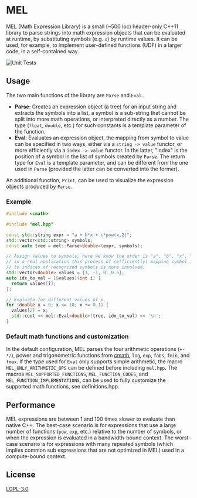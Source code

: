 # MEL

MEL (Math Expression Library) is a small (~500 loc) header-only C++11 library to parse strings into math expression objects that can be evaluated at runtime, by substituting symbols (e.g. `x`) by runtime values.
It can be used, for example, to implement user-defined functions (UDF) in a larger code, in a self-contained way.

![Unit Tests](https://github.com/pcarruscag/mel/actions/workflows/c-cpp.yml/badge.svg)

## Usage

The two main functions of the library are `Parse` and `Eval`.
 - **Parse**: Creates an expression object (a tree) for an input string and extracts the symbols into a list, a symbol is a sub-string that cannot be split into more math operations, or interpreted directly as a number. The type (`float`, `double`, etc.) for such constants is a template parameter of the function.
 - **Eval**: Evaluates an expression object, the mapping from symbol to value can be specified in two ways, either via a `string -> value` functor, or more efficiently via a `index -> value` functor. In the latter, "index" is the position of a symbol in the list of symbols created by `Parse`. The return type for `Eval` is a template parameter, and can be different from the one used in `Parse` (provided the latter can be converted into the former).

An additional function, `Print`, can be used to visualize the expression objects produced by `Parse`.

### Example

```c++
#include <cmath>

#include "mel.hpp"

const std::string expr = "a + b*x + c*pow(x,2)";
std::vector<std::string> symbols;
const auto tree = mel::Parse<double>(expr, symbols);

// Assign values to symbols, here we know the order is "a", "b", "x", "c", but
// in a real application this process of (efficiently) mapping symbol indices
// to indices of recognized symbols is more involved.
std::vector<double> values = {1, -1, 0, 0.5};
auto idx_to_val = [&values](int i) {
  return values[i];
};

// Evaluate for different values of x.
for (double x = 0; x <= 10; x += 0.1) {
  values[2] = x;
  std::cout << mel::Eval<double>(tree, idx_to_val) << '\n';
}
```

### Default math functions and customization

In the default configuration, MEL parses the four arithmetic operations (`+-*/`), power and trigonometric functions from [cmath](https://www.cplusplus.com/reference/cmath/), `log`, `exp`, `fabs`, `fmin`, and `fmax`.
If the type used for `Eval` only supports simple arithmetic, the macro `MEL_ONLY_ARITHMETIC_OPS` can be defined before including `mel.hpp`.
The macros `MEL_SUPPORTED_FUNCTIONS`, `MEL_FUNCTION_CODES`, and `MEL_FUNCTION_IMPLEMENTATIONS`, can be used to fully customize the supported math functions, see definitions.hpp.

## Performance

MEL expressions are between 1 and 100 times slower to evaluate than native C++.
The best-case scenario is for expressions that use a large number of functions (`pow`, `exp`, etc.) relative to the number of symbols, or when the expression is evaluated in a bandwidth-bound context.
The worst-case scenario is for expressions with many repeated symbols (which implies common sub expressions that are not optimized in MEL) used in a compute-bound context.

## License

[LGPL-3.0](https://www.gnu.org/licenses/lgpl-3.0.html)


